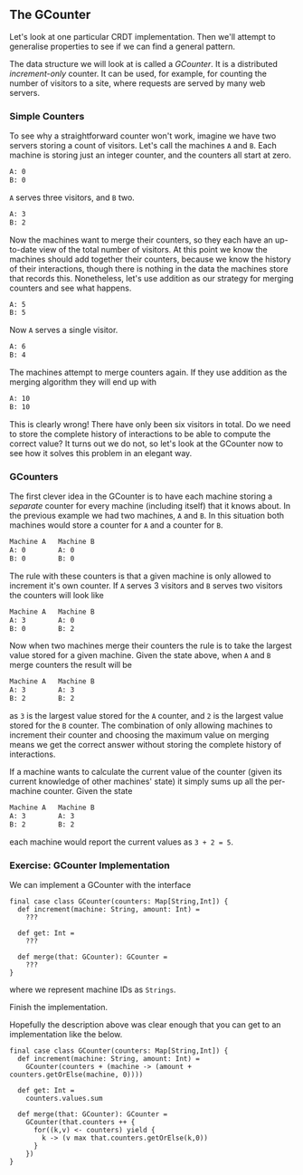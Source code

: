 ## The GCounter

Let's look at one particular CRDT implementation.
Then we'll attempt to generalise properties to see if we can find a general pattern.

The data structure we will look at is called a *GCounter*.
It is a distributed *increment-only* counter. 
It can be used, for example, for counting the number of visitors to a site, where requests are served by many web servers.


### Simple Counters

To see why a straightforward counter won't work, imagine we have two servers storing a count of visitors.
Let's call the machines `A` and `B`.
Each machine is storing just an integer counter, and the counters all start at zero.

```bash
A: 0
B: 0
```

`A` serves three visitors, and `B` two.

```bash
A: 3
B: 2
```

Now the machines want to merge their counters, so they each have an up-to-date view of the total number of visitors. At this point we know the machines should add together their counters, because we know the history of their interactions, though there is nothing in the data the machines store that records this. Nonetheless, let's use addition as our strategy for merging counters and see what happens.

```bash
A: 5
B: 5
```

Now `A` serves a single visitor.

```bash
A: 6
B: 4
```

The machines attempt to merge counters again. If they use addition as the merging algorithm they will end up with

```bash
A: 10
B: 10
```

This is clearly wrong! 
There have only been six visitors in total.
Do we need to store the complete history of interactions to be able to compute the correct value?
It turns out we do not, so let's look at the GCounter now to see how it solves this problem in an elegant way.


### GCounters

The first clever idea in the GCounter is to have each machine storing a *separate* counter for every machine (including itself) that it knows about. 
In the previous example we had two machines, `A` and `B`.
In this situation both machines would store a counter for `A` and a counter for `B`.

```bash
Machine A   Machine B
A: 0        A: 0
B: 0        B: 0
```

The rule with these counters is that a given machine is only allowed to increment it's own counter. 
If `A` serves 3 visitors and `B` serves two visitors the counters will look like

```bash
Machine A   Machine B
A: 3        A: 0
B: 0        B: 2
```

Now when two machines merge their counters the rule is to take the largest value stored for a given machine. Given the state above, when `A` and `B` merge counters the result will be

```bash
Machine A   Machine B
A: 3        A: 3
B: 2        B: 2
```

as `3` is the largest value stored for the `A` counter, and `2` is the largest value stored for the `B` counter.
The combination of only allowing machines to increment their counter and choosing the maximum value on merging means we get the correct answer without storing the complete history of interactions.

If a machine wants to calculate the current value of the counter (given its current knowledge of other machines' state) it simply sums up all the per-machine counter.
Given the state

```bash
Machine A   Machine B
A: 3        A: 3
B: 2        B: 2
```

each machine would report the current values as `3 + 2 = 5`.


### Exercise: GCounter Implementation

We can implement a GCounter with the interface 

```tut:book
final case class GCounter(counters: Map[String,Int]) {
  def increment(machine: String, amount: Int) =
    ???
    
  def get: Int =
    ???
    
  def merge(that: GCounter): GCounter =
    ???
}
```

where we represent machine IDs as `Strings`.

Finish the implementation.

<div class="solution">
Hopefully the description above was clear enough that you can get to an implementation like the below.

```tut:book
final case class GCounter(counters: Map[String,Int]) {
  def increment(machine: String, amount: Int) =
    GCounter(counters + (machine -> (amount + counters.getOrElse(machine, 0))))
    
  def get: Int =
    counters.values.sum
    
  def merge(that: GCounter): GCounter =
    GCounter(that.counters ++ {
      for((k,v) <- counters) yield {
        k -> (v max that.counters.getOrElse(k,0))
      }
    })
}
```
</div>
